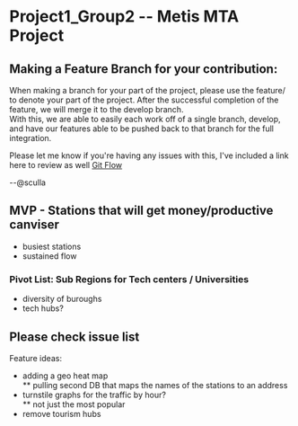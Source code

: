 # Project1_Group2 -- Metis MTA Project

## Making a Feature Branch for your contribution:
When making a branch for your part of the project, please use the feature/<your branch name> to denote your part of the project. After the successful completion of the feature, we will merge it to the develop branch.  
With this, we are able to easily each work off of a single branch, develop, and have our features able to be pushed back to that branch for the full integration. 

Please let me know if you're having any issues with this, I've included a link here to review as well [Git Flow](https://www.atlassian.com/git/tutorials/comparing-workflows/gitflow-workflow) 

--@sculla

## MVP - Stations that will get money/productive canviser 
* busiest stations  
* sustained flow  

### Pivot List: Sub Regions for Tech centers / Universities  
* diversity of buroughs  
* tech hubs?  
## Please check issue list

Feature ideas:
* adding a geo heat map  
** pulling second DB that maps the names of the stations to an address  
* turnstile graphs for the traffic by hour?  
** not just the most popular 
* remove tourism hubs  
